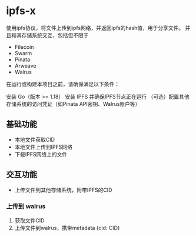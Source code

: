 # ipfs-x

使用ipfs协议，将文件上传到ipfs网络，并返回ipfs的hash值，用于分享文件。
并且和其存储系统交互，包括但不限于

+ Filecoin
+ Swarm
+ Pinata
+ Arweave
+ Walrus

在运行或构建本项目之前，请确保满足以下条件：

安装 Go（版本 >= 1.18）
安装 IPFS 并确保IPFS节点正在运行
（可选）配置其他存储系统的访问凭证（如Pinata API密钥、Walrus账户等）

## 基础功能

+ 本地文件获取CID
+ 本地文件上传到IPFS网络
+ 下载IPFS网络上的文件

## 交互功能

+ 上传文件到其他存储系统，附带IPFS的CID

### 上传到 walrus

1. 获取文件CID
2. 上传文件到walrus，携带metadata {cid: CID}